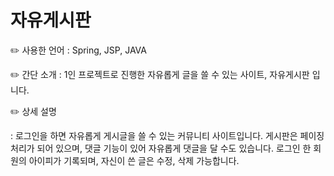 # 자유게시판

✏️ 사용한 언어 : Spring, JSP, JAVA

✏️ 간단 소개 : 1인 프로젝트로 진행한 자유롭게 글을 쓸 수 있는 사이트, 자유게시판 입니다.

✏️ 상세 설명

: 로그인을 하면 자유롭게 게시글을 쓸 수 있는 커뮤니티 사이트입니다.
게시판은 페이징 처리가 되어 있으며, 댓글 기능이 있어 자유롭게 댓글을 달 수도 있습니다. 
로그인 한 회원의 아이피가 기록되며, 자신이 쓴 글은 수정, 삭제 가능합니다.
